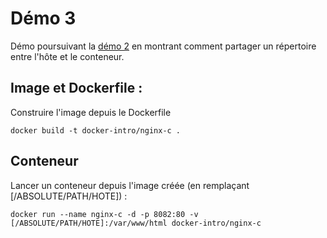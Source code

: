 # Démo 3

Démo poursuivant la [démo 2](../demo2) en montrant comment partager un répertoire entre l'hôte et le conteneur.

## Image et Dockerfile :
Construire l'image depuis le Dockerfile
```
docker build -t docker-intro/nginx-c .
```

## Conteneur
Lancer un conteneur depuis l'image créée (en remplaçant [/ABSOLUTE/PATH/HOTE]) :
```
docker run --name nginx-c -d -p 8082:80 -v [/ABSOLUTE/PATH/HOTE]:/var/www/html docker-intro/nginx-c
```
